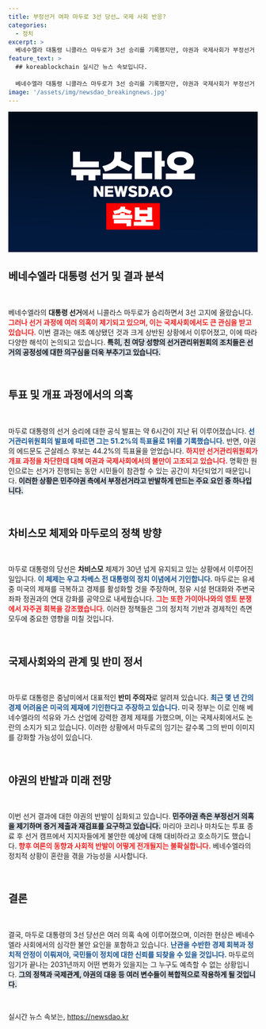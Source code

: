 ```yaml
---
title: 부정선거 여파 마두로 3선 당선… 국제 사회 반응?
categories:
  - 정치
excerpt: >
  베네수엘라 대통령 니콜라스 마두로가 3선 승리를 기록했지만, 야권과 국제사회가 부정선거 의혹을 제기하며 논란에 휘말리고 있습니다. 충격적인 개표 결과와 함께 장기 집권의 그림자가 드리워진 가운데, 베네수엘라의 정치 지형은 불안정한 상황으로 치달을 전망입니다.
feature_text: >
  ## koreablockchain 실시간 뉴스 속보입니다.

  베네수엘라 대통령 니콜라스 마두로가 3선 승리를 기록했지만, 야권과 국제사회가 부정선거 의혹을 제기하며 논란에 휘말리고 있습니다. 충격적인 개표 결과와 함께 장기 집권의 그림자가 드리워진 가운데, 베네수엘라의 정치 지형은 불안정한 상황으로 치달을 전망입니다.
image: '/assets/img/newsdao_breakingnews.jpg'
---
```


<p><img src="/assets/img/newsdao_breakingnews.jpg" alt="koreablockchain 속보" /></p>

<h2 data-ke-size="size26">베네수엘라 대통령 선거 및 결과 분석</h2>

<p data-ke-size="size16">&nbsp;</p>

<p>베네수엘라의 <b>대통령 선거</b>에서 니콜라스 마두로가 승리하면서 3선 고지에 올랐습니다. <b><span style="color: #ee2323;">그러나 선거 과정에 여러 의혹이 제기되고 있으며, 이는 국제사회에서도 큰 관심을 받고 있습니다.</span></b> 이번 결과는 애초 예상됐던 것과 크게 상반된 상황에서 이루어졌고, 이에 따라 다양한 해석이 논의되고 있습니다. <b><span style="background-color: #21538527;">특히, 친 여당 성향의 선거관리위원회의 조치들은 선거의 공정성에 대한 의구심을 더욱 부추기고 있습니다.</span></b> </p>

<p data-ke-size="size16">&nbsp;</p>

<h2 data-ke-size="size26">투표 및 개표 과정에서의 의혹</h2>

<p data-ke-size="size16">&nbsp;</p>

<p>마두로 대통령의 선거 승리에 대한 공식 발표는 약 6시간이 지난 뒤 이루어졌습니다. <b><span style="color: #1a5490;">선거관리위원회의 발표에 따르면 그는 51.2%의 득표율로 1위를 기록했습니다.</span></b> 반면, 야권의 에드문도 곤살레스 후보는 44.2%의 득표율을 얻었습니다. <b><span style="color: #ee2323;">하지만 선거관리위원회가 개표 과정을 차단한데 대해 여권과 국제사회에서의 불만이 고조되고 있습니다.</span></b> 명확한 원인으로는 선거가 진행되는 동안 시민들이 참관할 수 있는 공간이 차단되었기 때문입니다. <b><span style="background-color: #21538527;">이러한 상황은 민주야권 측에서 부정선거라고 반발하게 만드는 주요 요인 중 하나입니다.</span></b></p>

<p data-ke-size="size16">&nbsp;</p>

<h2 data-ke-size="size26">차비스모 체제와 마두로의 정책 방향</h2>

<p data-ke-size="size16">&nbsp;</p>

<p>마두로 대통령의 당선은 <b>차비스모</b> 체제가 30년 넘게 유지되고 있는 상황에서 이루어진 일입니다. <b><span style="color: #1a5490;">이 체제는 우고 차베스 전 대통령의 정치 이념에서 기인합니다.</span></b> 마두로는 유세 중 미국의 제재를 극복하고 경제를 활성화할 것을 주장하며, 정유 시설 현대화와 주변국 좌파 정권과의 연대 강화를 공약으로 내세웠습니다. <b><span style="color: #ee2323;">그는 또한 가이아나와의 영토 분쟁에서 자주권 회복을 강조했습니다.</span></b> 이러한 정책들은 그의 정치적 기반과 경제적인 측면 모두에 중요한 영향을 미칠 것입니다.</p>

<p data-ke-size="size16">&nbsp;</p>

<h2 data-ke-size="size26">국제사회와의 관계 및 반미 정서</h2>

<p data-ke-size="size16">&nbsp;</p>

<p>마두로 대통령은 중남미에서 대표적인 <b>반미 주의자</b>로 알려져 있습니다. <b><span style="color: #1a5490;">최근 몇 년 간의 경제 어려움은 미국의 제재에 기인한다고 주장하고 있습니다.</span></b> 미국 정부는 이로 인해 베네수엘라의 석유와 가스 산업에 강력한 경제 제재를 가했으며, 이는 국제사회에서도 논란의 소지가 되고 있습니다. 이러한 상황에서 마두로의 임기는 갈수록 그의 반미 이미지를 강화할 가능성이 있습니다.</p>

<p data-ke-size="size16">&nbsp;</p>

<h2 data-ke-size="size26">야권의 반발과 미래 전망</h2>

<p data-ke-size="size16">&nbsp;</p>

<p>이번 선거 결과에 대한 야권의 반발이 심화되고 있습니다. <b><span style="background-color: #21538527;">민주야권 측은 부정선거 의혹을 제기하며 증거 제출과 재검표를 요구하고 있습니다.</span></b> 마리아 코리나 마차도는 투표 종료 후 선거 캠프에서 지지자들에게 불안한 예상에 대해 대비하라고 호소하기도 했습니다. <b><span style="color: #ee2323;">향후 여론의 동향과 사회적 반발이 어떻게 전개될지는 불확실합니다.</span></b> 베네수엘라의 정치적 상황이 혼란을 겪을 가능성을 시사합니다.</p>

<p data-ke-size="size16">&nbsp;</p>

<h2 data-ke-size="size26">결론</h2>

<p data-ke-size="size16">&nbsp;</p>

<p>결국, 마두로 대통령의 3선 당선은 여러 의혹 속에 이루어졌으며, 이러한 현상은 베네수엘라 사회에서의 심각한 불안 요인을 포함하고 있습니다. <b><span style="color: #1a5490;">난관을 수반한 경제 회복과 정치적 안정이 이뤄져야, 국민들이 정치에 대한 신뢰를 되찾을 수 있을 것입니다.</span></b> 마두로의 임기가 끝나는 2031년까지 어떤 변화가 있을지는 그 누구도 예측할 수 없는 상황입니다. <b><span style="background-color: #21538527;">그의 정책과 국제관계, 야권의 대응 등 여러 변수들이 복합적으로 작용하게 될 것입니다.</span></b></p>

<p data-ke-size="size16">&nbsp;</p>
실시간 뉴스 속보는, <a href="https://newsdao.kr" rel="dofollow">https://newsdao.kr</a>


